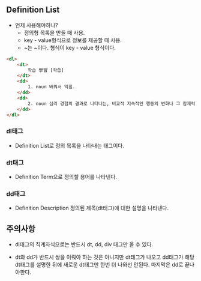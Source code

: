 ## Definition List

* 언제 사용해야하나?
    * 정의형 목록을 만들 때 사용.
    * key - value형식으로 정보를 제공할 때 사용. 
     - ~는 ~이다. 형식이 key - value 형식이다.

```html
<dl>
    <dt>
        학습 學習 [학씁]
    </dt>
    <dd>
        1. noun 배워서 익힘.
    </dd>
    <dd>    
        2. noun 심리 경험의 결과로 나타나는, 비교적 지속적인 행동의 변화나 그 잠재력의 변화. 또는 지식을 습득하는 과정
    </dd>
</dl>
```
### dl태그 
- Definition List로 정의 목록을 나타내는 태그이다.

### dt태그
- Definition Term으로 정의할 용어를 나타낸다.

### dd태그 
- Definition Description 정의된 제목(dt태그)에 대한 설명을 나타낸다.


## 주의사항

- dl태그의 직계자식으로는 반드시 dt, dd, div 태그만 올 수 있다.

- dt와 dd가 반드시 쌍을 이뤄야 하는 것은 아니지만 dt태그가 나오고 dd태그가 해당 dt태그를 설명한 뒤에 
새로운 dt태그만 한번 더 나와선 안된다. 마지막은 dd로 끝나야한다.
